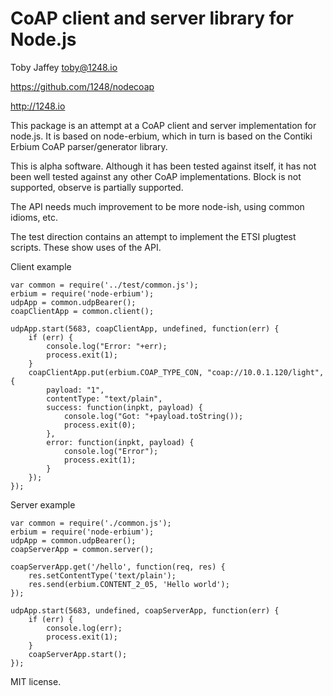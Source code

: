 CoAP client and server library for Node.js
==========================================

Toby Jaffey <toby@1248.io>

https://github.com/1248/nodecoap

http://1248.io


This package is an attempt at a CoAP client and server implementation for node.js. It is based on node-erbium, which in turn is based on the Contiki Erbium CoAP parser/generator library.

This is alpha software.
Although it has been tested against itself, it has not been well tested against any other CoAP implementations. Block is not supported, observe is partially supported.

The API needs much improvement to be more node-ish, using common idioms, etc.

The test direction contains an attempt to implement the ETSI plugtest scripts. These show uses of the API.


Client example

    var common = require('../test/common.js');
    erbium = require('node-erbium');
    udpApp = common.udpBearer();
    coapClientApp = common.client();

    udpApp.start(5683, coapClientApp, undefined, function(err) {
        if (err) {
            console.log("Error: "+err);
            process.exit(1);
        }
        coapClientApp.put(erbium.COAP_TYPE_CON, "coap://10.0.1.120/light", {
            payload: "1",
            contentType: "text/plain",
            success: function(inpkt, payload) {
                console.log("Got: "+payload.toString());
                process.exit(0);
            },
            error: function(inpkt, payload) {
                console.log("Error");
                process.exit(1);
            }
        });
    });
 

Server example

    var common = require('./common.js');
    erbium = require('node-erbium');
    udpApp = common.udpBearer();
    coapServerApp = common.server();

    coapServerApp.get('/hello', function(req, res) {
        res.setContentType('text/plain');
        res.send(erbium.CONTENT_2_05, 'Hello world');
    });

    udpApp.start(5683, undefined, coapServerApp, function(err) {
        if (err) {
            console.log(err);
            process.exit(1);
        }
        coapServerApp.start();
    });



MIT license.


